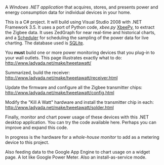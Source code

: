 A _Windows .NET application_ that acquires, stores, and presents power and energy consumption data for individual devices in your home.

This is a C# project.  It will build using Visual Studio 2008 with .NET Framework 3.5.  It uses a port of Python code, _xbee.py_ [XbeePy](XbeePy.md), to extract the Zigbee data.  It uses ZedGraph for near real-time and historical charts, and a [Scheduler](Scheduler.md) for scheduling the sampling of the power data for live charting.  The database used is [SQLite](SQLite.md).

You **must** build one or more power monitoring devices that you plug-in to your wall outlets.  This page illustrates exactly what to do:
http://www.ladyada.net/make/tweetawatt/

Summarized, build the receiver:
http://www.ladyada.net/make/tweetawatt/receiver.html

Update the firmware and configure all the Zigbee transmitter chips:
http://www.ladyada.net/make/tweetawatt/config.html

Modify the "Kill A Watt" hardware and install the transmitter chip in each:
http://www.ladyada.net/make/tweetawatt/solder.html

Finally, monitor and chart power usage of these devices with this .NET desktop application. You can try the code available here.  Perhaps you can improve and expand this code.

In progress is the hardware for a _whole-house monitor_ to add as a metering device to this project.

Also feeding data to the Google App Engine to chart usage on a widget page.  A lot like Google Power Meter.  Also an install-as-service mode.


